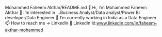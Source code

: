 Mohammed Faheem Akthar/README.md
👋 Hi, I’m Mohammed Faheem Akthar
👀 I’m interested in ...Business Analyst/Data analyst/Power Bi developer/Data Engineer
🌱 I’m currently working in India as a Data Engineer
📫 How to reach me -> LinkedIn
🤙 LinkedIn Id:www.linkedin.com/in/faheem-akthar-mohammed
